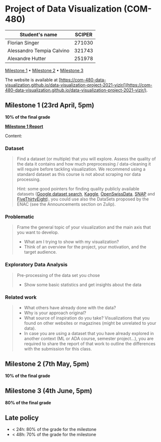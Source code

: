 # Project of Data Visualization (COM-480)

| Student's name | SCIPER |
| -------------- | ------ |
| Florian Singer | 271030 |
| Alessandro Tempia Calvino | 321743 |
| Alexandre Hutter          | 251978 |

[Milestone 1](#milestone-1) • [Milestone 2](#milestone-2) • [Milestone 3](#milestone-3)

The website is available at [https://com-480-data-visualization.github.io/data-visualization-project-2021-vizir/](https://com-480-data-visualization.github.io/data-visualization-project-2021-vizir/).

## Milestone 1 (23rd April, 5pm)

**10% of the final grade**

**[Milestone 1 Report](docs/milestone1.md)**

Content:
### Dataset

> Find a dataset (or multiple) that you will explore. Assess the quality of the data it contains and how much preprocessing / data-cleaning it will require before tackling visualization. We recommend using a standard dataset as this course is not about scraping nor data processing.
>
> Hint: some good pointers for finding quality publicly available datasets ([Google dataset search](https://datasetsearch.research.google.com/), [Kaggle](https://www.kaggle.com/datasets), [OpenSwissData](https://opendata.swiss/en/), [SNAP](https://snap.stanford.edu/data/) and [FiveThirtyEight](https://data.fivethirtyeight.com/)), you could use also the DataSets proposed by the ENAC (see the Announcements section on Zulip).

### Problematic

> Frame the general topic of your visualization and the main axis that you want to develop.
> - What am I trying to show with my visualization?
> - Think of an overview for the project, your motivation, and the target audience.

### Exploratory Data Analysis

> Pre-processing of the data set you chose
> - Show some basic statistics and get insights about the data

### Related work


> - What others have already done with the data?
> - Why is your approach original?
> - What source of inspiration do you take? Visualizations that you found on other websites or magazines (might be unrelated to your data).
> - In case you are using a dataset that you have already explored in another context (ML or ADA course, semester project...), you are required to share the report of that work to outline the differences with the submission for this class.

## Milestone 2 (7th May, 5pm)

**10% of the final grade**


## Milestone 3 (4th June, 5pm)

**80% of the final grade**


## Late policy

- < 24h: 80% of the grade for the milestone
- < 48h: 70% of the grade for the milestone

